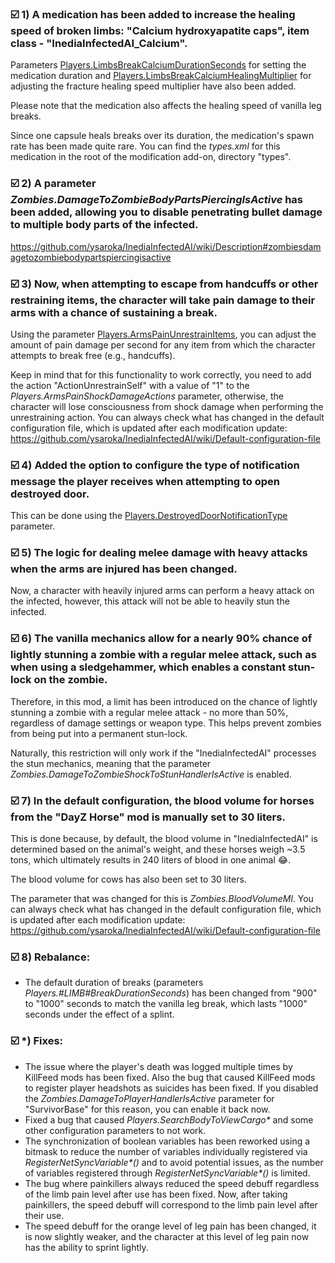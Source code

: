 ### ☑️ 1) A medication has been added to increase the healing speed of broken limbs: "Calcium hydroxyapatite caps", item class - "InediaInfectedAI_Calcium".
Parameters [Players.LimbsBreakCalciumDurationSeconds](Description#playerslimbsbreakcalciumdurationseconds) for setting the medication duration and [Players.LimbsBreakCalciumHealingMultiplier](Description#playerslimbsbreakcalciumhealingmultiplier) for adjusting the fracture healing speed multiplier have also been added.

Please note that the medication also affects the healing speed of vanilla leg breaks.

Since one capsule heals breaks over its duration, the medication's spawn rate has been made quite rare. You can find the _types.xml_ for this medication in the root of the modification add-on, directory "types".

### ☑️ 2) A parameter _Zombies.DamageToZombieBodyPartsPiercingIsActive_ has been added, allowing you to disable penetrating bullet damage to multiple body parts of the infected.
https://github.com/ysaroka/InediaInfectedAI/wiki/Description#zombiesdamagetozombiebodypartspiercingisactive

### ☑️ 3) Now, when attempting to escape from handcuffs or other restraining items, the character will take pain damage to their arms with a chance of sustaining a break.
Using the parameter [Players.ArmsPainUnrestrainItems](Description#playersarmspainunrestrainitems), you can adjust the amount of pain damage per second for any item from which the character attempts to break free (e.g., handcuffs).

Keep in mind that for this functionality to work correctly, you need to add the action "ActionUnrestrainSelf" with a value of "1" to the _Players.ArmsPainShockDamageActions_ parameter, otherwise, the character will lose consciousness from shock damage when performing the unrestraining action. You can always check what has changed in the default configuration file, which is updated after each modification update: https://github.com/ysaroka/InediaInfectedAI/wiki/Default-configuration-file

### ☑️ 4) Added the option to configure the type of notification message the player receives when attempting to open destroyed door.
This can be done using the [Players.DestroyedDoorNotificationType](Description#playersdestroyeddoornotificationtype) parameter.

### ☑️ 5) The logic for dealing melee damage with heavy attacks when the arms are injured has been changed.
Now, a character with heavily injured arms can perform a heavy attack on the infected, however, this attack will not be able to heavily stun the infected.

### ☑️ 6) The vanilla mechanics allow for a nearly 90% chance of lightly stunning a zombie with a regular melee attack, such as when using a sledgehammer, which enables a constant stun-lock on the zombie.
Therefore, in this mod, a limit has been introduced on the chance of lightly stunning a zombie with a regular melee attack - no more than 50%, regardless of damage settings or weapon type. This helps prevent zombies from being put into a permanent stun-lock.

Naturally, this restriction will only work if the "InediaInfectedAI" processes the stun mechanics, meaning that the parameter _Zombies.DamageToZombieShockToStunHandlerIsActive_ is enabled.

### ☑️ 7) In the default configuration, the blood volume for horses from the "DayZ Horse" mod is manually set to 30 liters.
This is done because, by default, the blood volume in "InediaInfectedAI" is determined based on the animal's weight, and these horses weigh ~3.5 tons, which ultimately results in 240 liters of blood in one animal 😂.

The blood volume for cows has also been set to 30 liters.

The parameter that was changed for this is _Zombies.BloodVolumeMl_. You can always check what has changed in the default configuration file, which is updated after each modification update: https://github.com/ysaroka/InediaInfectedAI/wiki/Default-configuration-file

### ☑️ 8) Rebalance:
- The default duration of breaks (parameters _Players.#LIMB#BreakDurationSeconds_) has been changed from "900" to "1000" seconds to match the vanilla leg break, which lasts "1000" seconds under the effect of a splint.

### ☑️ *) Fixes:
- The issue where the player's death was logged multiple times by KillFeed mods has been fixed. Also the bug that caused KillFeed mods to register player headshots as suicides has been fixed. If you disabled the _Zombies.DamageToPlayerHandlerIsActive_ parameter for "SurvivorBase" for this reason, you can enable it back now.
- Fixed a bug that caused _Players.SearchBodyToViewCargo*_ and some other configuration parameters to not work.
- The synchronization of boolean variables has been reworked using a bitmask to reduce the number of variables individually registered via _RegisterNetSyncVariable*()_ and to avoid potential issues, as the number of variables registered through _RegisterNetSyncVariable*()_ is limited.
- The bug where painkillers always reduced the speed debuff regardless of the limb pain level after use has been fixed. Now, after taking painkillers, the speed debuff will correspond to the limb pain level after their use.
- The speed debuff for the orange level of leg pain has been changed, it is now slightly weaker, and the character at this level of leg pain now has the ability to sprint lightly.

